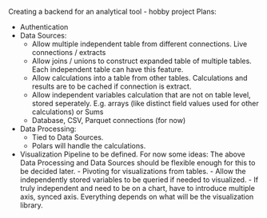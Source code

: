 Creating a backend for an analytical tool - hobby project
Plans:
  - Authentication
  - Data Sources:
      - Allow multiple independent table from different connections. Live connections / extracts
      - Allow joins / unions to construct expanded table of multiple tables. Each independent table can have this feature.
      - Allow calculations into a table from other tables. Calculations and results are to be cached if connection is extract.
      - Allow independent variables calculation that are not on table level, stored seperately. E.g. arrays (like distinct field values used for other calculations) or Sums
      - Database, CSV, Parquet connections (for now)
  - Data Processing:
      - Tied to Data Sources.
      - Polars will handle the calculations.
  - Visualization Pipeline to be defined. For now some ideas:
    The above Data Processing and Data Sources should be flexible enough for this to be decided later.
        - Pivoting for visualizations from tables.
        - Allow the independently stored variables to be queried if needed to visualized.
        - If truly independent and need to be on a chart, have to introduce multiple axis, synced axis. Everything depends on what will be the visualization library.